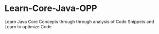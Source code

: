 # Learn-Core-Java-OPP
Learn Java Core Concepts through through analysis of Code Snippets and Learn to optimize Code 
